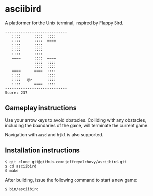 # asciibird

A platformer for the Unix terminal, inspired by Flappy Bird.

    ----------------------------
       ::::      ::::  ::::     
       ::::      ::::  ====     
       ::::      ::::           
       ::::      ::::           
       ::::      ::::           
       ====      ::::  ====     
                 ::::  ::::     
                 ::::  ::::     
       ====      ====  ::::     
       ::::            ::::     
       ::::   @>       ::::     
       ::::      ====  ::::     
    ----------------------------
    Score: 237

## Gameplay instructions

Use your arrow keys to avoid obstacles. Colliding with any obstacles, including the boundaries of the game, will terminate the current game.

Navigation with `wasd` and `hjkl` is also supported.

## Installation instructions

    $ git clone git@github.com:jeffreyolchovy/asciibird.git
    $ cd asciibird
    $ make
    
After building, issue the following command to start a new game:
    
    $ bin/asciibird
